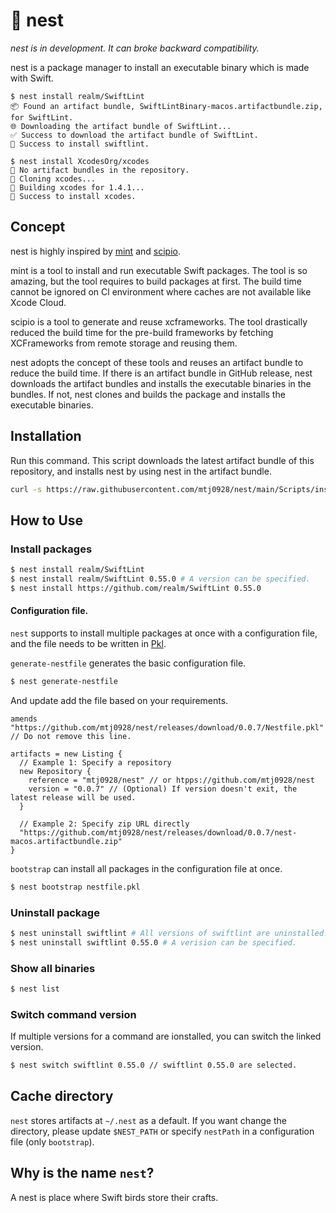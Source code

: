 # 🪺 nest

*nest is in development. It can broke backward compatibility.*

nest is a package manager to install an executable binary which is made with Swift.

```
$ nest install realm/SwiftLint 
📦 Found an artifact bundle, SwiftLintBinary-macos.artifactbundle.zip, for SwiftLint.
🌐 Downloading the artifact bundle of SwiftLint...
✅ Success to download the artifact bundle of SwiftLint.
🪺 Success to install swiftlint.

$ nest install XcodesOrg/xcodes
🪹 No artifact bundles in the repository.
🔄 Cloning xcodes...
🔨 Building xcodes for 1.4.1...
🪺 Success to install xcodes.
```

## Concept
nest is highly inspired by [mint](https://github.com/yonaskolb/Mint) and [scipio](https://github.com/giginet/Scipio).

mint is a tool to install and run executable Swift packages. 
The tool is so amazing, but the tool requires to build packages at first.
The build time cannot be ignored on Cl environment where caches are not available like Xcode Cloud.

scipio is a tool to generate and reuse xcframeworks.
The tool drastically reduced the build time for the pre-build frameworks 
by fetching XCFrameworks from remote storage and reusing them.

nest adopts the concept of these tools and reuses an artifact bundle to reduce the build time.
If there is an artifact bundle in GitHub release, nest downloads the artifact bundles and installs the executable binaries in the bundles.
If not, nest clones and builds the package and installs the executable binaries.

## Installation
Run this command.
This script downloads the latest artifact bundle of this repository, and installs nest by using nest in the artifact bundle.
```sh
curl -s https://raw.githubusercontent.com/mtj0928/nest/main/Scripts/install.sh | bash
```

## How to Use

### Install packages
```sh
$ nest install realm/SwiftLint 
$ nest install realm/SwiftLint 0.55.0 # A version can be specified.
$ nest install https://github.com/realm/SwiftLint 0.55.0
```

#### Configuration file.
`nest` supports to install multiple packages at once with a configuration file, 
and the file needs to be written in [Pkl](https://github.com/apple/pkl).

`generate-nestfile` generates the basic configuration file.
```sh
$ nest generate-nestfile
```
And update add the file based on your requirements.

```pkl
amends "https://github.com/mtj0928/nest/releases/download/0.0.7/Nestfile.pkl" // Do not remove this line.

artifacts = new Listing {
  // Example 1: Specify a repository
  new Repository {
    reference = "mtj0928/nest" // or htpps://github.com/mtj0928/nest
    version = "0.0.7" // (Optional) If version doesn't exit, the latest release will be used.
  }

  // Example 2: Specify zip URL directly
  "https://github.com/mtj0928/nest/releases/download/0.0.7/nest-macos.artifactbundle.zip"
}
```

`bootstrap` can install all packages in the configuration file at once.
```sh
$ nest bootstrap nestfile.pkl
```

### Uninstall package
```sh
$ nest uninstall swiftlint # All versions of swiftlint are uninstalled.
$ nest uninstall swiftlint 0.55.0 # A verision can be specified.
```

### Show all binaries
```sh
$ nest list
```

### Switch command version
If multiple versions for a command are ionstalled, you can switch the linked version.
```sh
$ nest switch swiftlint 0.55.0 // swiftlint 0.55.0 are selected.
```

## Cache directory
`nest` stores artifacts at `~/.nest` as a default. 
If you want change the directory,
please update `$NEST_PATH` or specify `nestPath` in a configuration file (only `bootstrap`).

## Why is the name `nest`?
A nest is place where Swift birds store their crafts.

